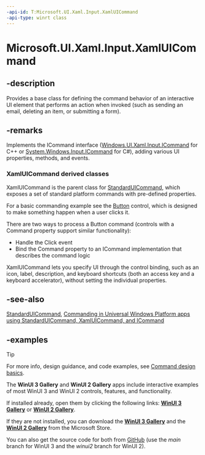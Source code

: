 ```yaml
---
-api-id: T:Microsoft.UI.Xaml.Input.XamlUICommand
-api-type: winrt class
---
```


<!-- Class syntax.
public class XamlUICommand : DependencyObject, DependencyObject, ICommand
-->

# Microsoft.UI.Xaml.Input.XamlUICommand

## -description

Provides a base class for defining the command behavior of an interactive UI element that performs an action when invoked (such as sending an email, deleting an item, or submitting a form).

## -remarks

Implements the ICommand interface ([Windows.UI.Xaml.Input.ICommand](icommand.md) for C++ or [System.Windows.Input.ICommand](/dotnet/api/system.windows.input.icommand?view=dotnet-uwp-10.0&preserve-view=true) for C#), adding various UI properties, methods, and events.

### XamlUICommand derived classes

XamlUICommand is the parent class for [StandardUICommand](standarduicommand.md), which exposes a set of standard platform commands with pre-defined properties.

For a basic commanding example see the [Button](../microsoft.ui.xaml.controls/button.md) control, which is designed to make something happen when a user clicks it.

There are two ways to process a Button command (controls with a Command property support similar functionality):

- Handle the Click event
- Bind the Command property to an ICommand implementation that describes the command logic

XamlUICommand lets you specify UI through the control binding, such as an icon, label, description, and keyboard shortcuts (both an access key and a keyboard accelerator), without setting the individual properties.

## -see-also

[StandardUICommand](standarduicommand.md), [Commanding in Universal Windows Platform apps using StandardUICommand, XamlUICommand, and ICommand](/windows/apps/design/controls/commanding)

## -examples

> [!TIP]
> For more info, design guidance, and code examples, see  [Command design basics](/windows/uwp/layout/commanding-basics).
>
> The **WinUI 3 Gallery** and **WinUI 2 Gallery** apps include interactive examples of most WinUI 3 and WinUI 2 controls, features, and functionality.
>
> If installed already, open them by clicking the following links: [**WinUI 3 Gallery**](winui3gallery:/item/StandardUICommand) or [**WinUI 2 Gallery**](winui2gallery:/item/StandardUICommand).
>
> If they are not installed, you can download the [**WinUI 3 Gallery**](https://www.microsoft.com/store/productId/9P3JFPWWDZRC) and the [**WinUI 2 Gallery**](https://www.microsoft.com/store/productId/9MSVH128X2ZT) from the Microsoft Store.
>
> You can also get the source code for both from [GitHub](https://github.com/Microsoft/WinUI-Gallery) (use the *main* branch for WinUI 3 and the *winui2* branch for WinUI 2).

